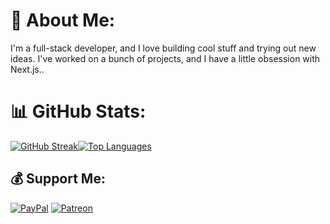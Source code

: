 # 💫 About Me:
I'm a full-stack developer, and I love building cool stuff and trying out new ideas. I've worked on a bunch of projects, and I have a little obsession with Next.js..

# 📊 GitHub Stats:
<!-- GitHub Stats -->
   [![GitHub Streak](https://streak-stats.demolab.com?user=rishabyadav-dev&theme=dark&v=2)](https://github.com/rishabyadav-dev)[![Top Languages](https://github-readme-stats.vercel.app/api/top-langs/?username=rishabyadav-dev&theme=dark&hide_border=true&layout=compact&exclude_repo=deprecated)](https://github.com/rishabyadav-dev)

## 💰 Support Me:
[![PayPal](https://img.shields.io/badge/PayPal-00457C?style=for-the-badge&logo=paypal&logoColor=white)](https://paypal.me/RishabYadav47)
[![Patreon](https://img.shields.io/badge/Patreon-F96854?style=for-the-badge&logo=patreon&logoColor=white)](https://patreon.com/RishabYadav)
